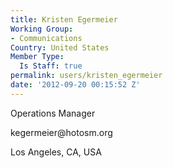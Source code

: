 ```yaml
---
title: Kristen Egermeier
Working Group:
- Communications
Country: United States
Member Type:
  Is Staff: true
permalink: users/kristen_egermeier
date: '2012-09-20 00:15:52 Z'
---
```

<p>Operations Manager</p><p>kegermeier@hotosm.org</p><p>Los Angeles, CA, USA</p><p>&nbsp;</p>
